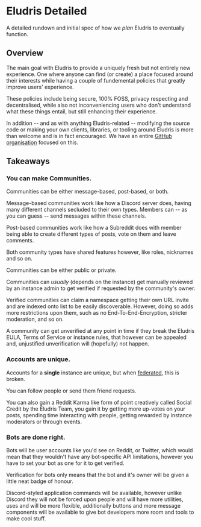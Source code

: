 # Eludris Detailed

A detailed rundown and initial spec of how we *plan* Eludris to eventually function.

## Overview

The main goal with Eludris to provide a uniquely fresh but not entirely new experience. One where anyone can find (or create) a place focused around their interests while having a couple of fundemental policies that greatly improve users' experience.

These policies include being secure, 100% FOSS, privacy respecting and decentralised, while also not inconveniencing users who don't understand what these things entail, but still enhancing their experience.

In addition -- and as with anything Eludris-related -- modifying the source code or making your own clients, libraries, or tooling around Eludris is more than welcome and is in fact encouraged. We have an entire [GitHub organisation](https://github.com/eludris-community) focused on this.

## Takeaways

### You can make Communities.

Communities can be either message-based, post-based, or both.

Message-based communities work like how a Discord server does, having many different channels secluded to their own types. Members can -- as you can guess -- send messages within these channels.

Post-based communities work like how a Subreddit does with member being able to create different types of posts, vote on them and leave comments.

Both community types have shared features however, like roles, nicknames and so on.

Communities can be either public or private.

Communities can *usually* (depends on the instance) get manually reviewed by an instance admin to get verified if requested by the community's owner.

Verified communities can claim a namespace getting their own URL invite and are indexed onto list to be easily discoverable. However, doing so adds more restrictions upon them, such as no End-To-End-Encryption, stricter moderation, and so on.

A community can get unverified at any point in time if they break the Eludris EULA, Terms of Service or instance rules, that however can be appealed and, unjustified unverification will (hopefully) not happen.

### Accounts are unique.

Accounts for a **single** instance are unique, but when [federated](./federation#overview), this is broken.

You can follow people or send them friend requests.

You can also gain a Reddit Karma like form of point creatively called Social Credit by the Eludris Team, you gain it by getting more up-votes on your posts, spending time interacting with people, getting rewarded by instance moderators or through events.

### Bots are done right.

Bots will be user accounts like you'd see on Reddit, or Twitter, which would mean that they wouldn't have any bot-specific API limitations, however you have to set your bot as one for it to get verified.

Verification for bots only means that the bot and it's owner will be given a little neat badge of honour.

Discord-styled application commands will be available, however unlike Discord they will not be forced upon people and will have more utilities, uses and will be more flexible, additionally buttons and more message components will be available to give bot developers more room and tools to make cool stuff.

